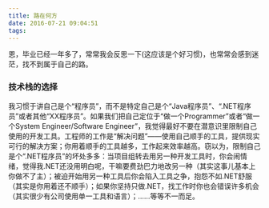 ```yaml
---
title: 路在何方
date: 2016-07-21 09:04:51
tags:
---
```


恩，毕业已经一年多了，常常我会反思一下(这应该是个好习惯)，也常常会感到迷茫，找不到属于自己的路。

### 技术栈的选择

我习惯于讲自己是个“程序员”，而不是特定自己是个“Java程序员”、“.NET程序员”或者其他“XX程序员”。如果我们把自己定位于“做一个Programmer”或者“做一个System Engineer/Software Engineer”，我觉得最好不要在潜意识里限制自己使用的开发工具。工程师的工作是“解决问题”——使用自己顺手的工具，提供现实可行的解决方案；你用着顺手的工具越多，工作起来效率越高。窃以为，限制自己是个“.NET程序员”的坏处多多：当项目组转去用另一种开发工具时，你会闹情绪，觉得我.NET还没用明白呢，干嘛要费劲巴力地改另一种（其实这事儿基本上你做不了主）；被迫开始用另一种工具后你会陷入工具之争，抱怨不如.NET舒服（其实是你用着还不顺手）；如果你坚持只做.NET，找工作时你也会错误许多机会（其实很少有公司使用单一工具和语言）；……等等不一而足。